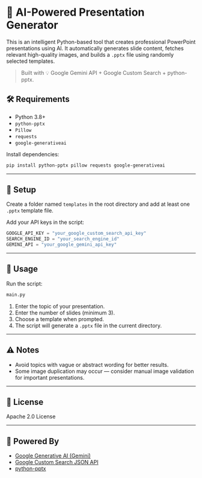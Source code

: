# 🎯 AI-Powered Presentation Generator

This is an intelligent Python-based tool that creates professional PowerPoint presentations using AI. It automatically generates slide content, fetches relevant high-quality images, and builds a `.pptx` file using randomly selected templates.

> Built with 💡 Google Gemini API + Google Custom Search + python-pptx.

## 🛠️ Requirements

- Python 3.8+
- `python-pptx`
- `Pillow`
- `requests`
- `google-generativeai`

Install dependencies:

```bash
pip install python-pptx pillow requests google-generativeai
````

---

## 🔧 Setup


 Create a folder named `templates` in the root directory and add at least one `.pptx` template file.

Add your API keys in the script:

   ```python
   GOOGLE_API_KEY = "your_google_custom_search_api_key"
   SEARCH_ENGINE_ID = "your_search_engine_id"
   GEMINI_API = "your_google_gemini_api_key"
   ```

---

## 🚀 Usage

Run the script:

```bash
main.py
```

1. Enter the topic of your presentation.
2. Enter the number of slides (minimum 3).
3. Choose a template when prompted.
4. The script will generate a `.pptx` file in the current directory.

---

## ⚠️ Notes

* Avoid topics with vague or abstract wording for better results.
* Some image duplication may occur — consider manual image validation for important presentations.

---

## 📄 License

Apache 2.0 License

---

## 🤖 Powered By

* [Google Generative AI (Gemini)](https://ai.google.dev/)
* [Google Custom Search JSON API](https://developers.google.com/custom-search/v1/overview)
* [python-pptx](https://python-pptx.readthedocs.io/)

